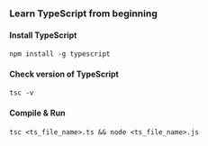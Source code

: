 ### Learn TypeScript from beginning

#### Install TypeScript
```npm install -g typescript```

#### Check version of TypeScript
```tsc -v```

#### Compile & Run
```tsc <ts_file_name>.ts && node <ts_file_name>.js```